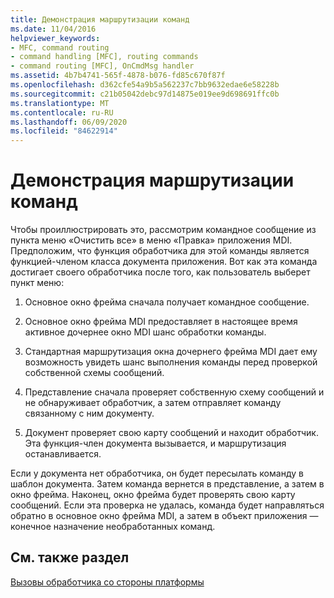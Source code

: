 ```yaml
---
title: Демонстрация маршрутизации команд
ms.date: 11/04/2016
helpviewer_keywords:
- MFC, command routing
- command handling [MFC], routing commands
- command routing [MFC], OnCmdMsg handler
ms.assetid: 4b7b4741-565f-4878-b076-fd85c670f87f
ms.openlocfilehash: d362cfe54a9b5a562237c7bb9632edae6e58228b
ms.sourcegitcommit: c21b05042debc97d14875e019ee9d698691ffc0b
ms.translationtype: MT
ms.contentlocale: ru-RU
ms.lasthandoff: 06/09/2020
ms.locfileid: "84622914"
---
```

# <a name="command-routing-illustration"></a>Демонстрация маршрутизации команд

Чтобы проиллюстрировать это, рассмотрим командное сообщение из пункта меню «Очистить все» в меню «Правка» приложения MDI. Предположим, что функция обработчика для этой команды является функцией-членом класса документа приложения. Вот как эта команда достигает своего обработчика после того, как пользователь выберет пункт меню:

1. Основное окно фрейма сначала получает командное сообщение.

1. Основное окно фрейма MDI предоставляет в настоящее время активное дочернее окно MDI шанс обработки команды.

1. Стандартная маршрутизация окна дочернего фрейма MDI дает ему возможность увидеть шанс выполнения команды перед проверкой собственной схемы сообщений.

1. Представление сначала проверяет собственную схему сообщений и не обнаруживает обработчик, а затем отправляет команду связанному с ним документу.

1. Документ проверяет свою карту сообщений и находит обработчик. Эта функция-член документа вызывается, и маршрутизация останавливается.

Если у документа нет обработчика, он будет пересылать команду в шаблон документа. Затем команда вернется в представление, а затем в окно фрейма. Наконец, окно фрейма будет проверять свою карту сообщений. Если эта проверка не удалась, команда будет направляться обратно в основное окно фрейма MDI, а затем в объект приложения — конечное назначение необработанных команд.

## <a name="see-also"></a>См. также раздел

[Вызовы обработчика со стороны платформы](how-the-framework-calls-a-handler.md)
